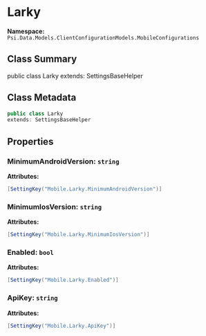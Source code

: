 # Larky

**Namespace:** `Psi.Data.Models.ClientConfigurationModels.MobileConfigurations`

## Class Summary

public class Larky
extends: SettingsBaseHelper

## Class Metadata

```typescript
public class Larky
extends: SettingsBaseHelper
```

## Properties

### MinimumAndroidVersion: `string`

**Attributes:**
```csharp
[SettingKey("Mobile.Larky.MinimumAndroidVersion")]
```

### MinimumIosVersion: `string`

**Attributes:**
```csharp
[SettingKey("Mobile.Larky.MinimumIosVersion")]
```

### Enabled: `bool`

**Attributes:**
```csharp
[SettingKey("Mobile.Larky.Enabled")]
```

### ApiKey: `string`

**Attributes:**
```csharp
[SettingKey("Mobile.Larky.ApiKey")]
```
